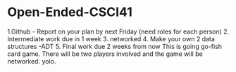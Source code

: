 # Open-Ended-CSCI41
1.Github - Report on your plan by next Friday (need roles for each person) 
2. Intermediate work due in 1 week 
3. networked 
4. Make your own 2 data structures -ADT 
5. Final work due 2 weeks from now
This is going go-fish card game. There will be two players involved and the game will be networked.
yolo.
